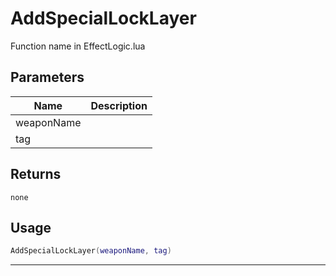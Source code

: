 # AddSpecialLockLayer

Function name in EffectLogic.lua

## Parameters

| Name       | Description |
| ---------- | ----------- |
| weaponName |             |
| tag        |             |

## Returns

`none`

## Usage

```lua
AddSpecialLockLayer(weaponName, tag)
```

---
